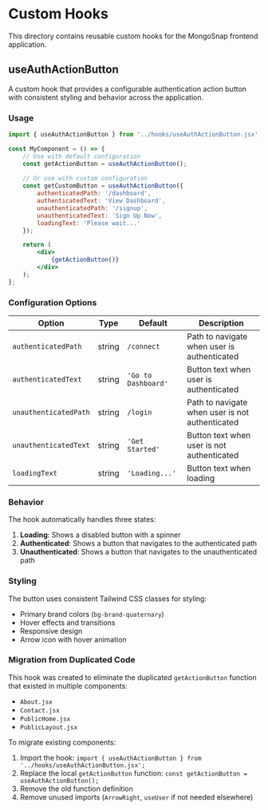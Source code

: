 # Custom Hooks

This directory contains reusable custom hooks for the MongoSnap frontend application.

## useAuthActionButton

A custom hook that provides a configurable authentication action button with consistent styling and behavior across the application.

### Usage

```jsx
import { useAuthActionButton } from '../hooks/useAuthActionButton.jsx';

const MyComponent = () => {
    // Use with default configuration
    const getActionButton = useAuthActionButton();
    
    // Or use with custom configuration
    const getCustomButton = useAuthActionButton({
        authenticatedPath: '/dashboard',
        authenticatedText: 'View Dashboard',
        unauthenticatedPath: '/signup',
        unauthenticatedText: 'Sign Up Now',
        loadingText: 'Please wait...'
    });

    return (
        <div>
            {getActionButton()}
        </div>
    );
};
```

### Configuration Options

| Option | Type | Default | Description |
|--------|------|---------|-------------|
| `authenticatedPath` | string | `/connect` | Path to navigate when user is authenticated |
| `authenticatedText` | string | `'Go to Dashboard'` | Button text when user is authenticated |
| `unauthenticatedPath` | string | `/login` | Path to navigate when user is not authenticated |
| `unauthenticatedText` | string | `'Get Started'` | Button text when user is not authenticated |
| `loadingText` | string | `'Loading...'` | Button text when loading |

### Behavior

The hook automatically handles three states:

1. **Loading**: Shows a disabled button with a spinner
2. **Authenticated**: Shows a button that navigates to the authenticated path
3. **Unauthenticated**: Shows a button that navigates to the unauthenticated path

### Styling

The button uses consistent Tailwind CSS classes for styling:
- Primary brand colors (`bg-brand-quaternary`)
- Hover effects and transitions
- Responsive design
- Arrow icon with hover animation

### Migration from Duplicated Code

This hook was created to eliminate the duplicated `getActionButton` function that existed in multiple components:
- `About.jsx`
- `Contact.jsx` 
- `PublicHome.jsx`
- `PublicLayout.jsx`

To migrate existing components:

1. Import the hook: `import { useAuthActionButton } from '../hooks/useAuthActionButton.jsx';`
2. Replace the local `getActionButton` function: `const getActionButton = useAuthActionButton();`
3. Remove the old function definition
4. Remove unused imports (`ArrowRight`, `useUser` if not needed elsewhere) 